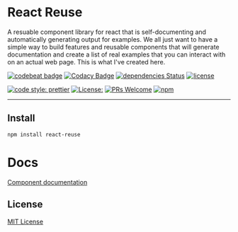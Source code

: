 # React Reuse

A resuable component library for react that is self-documenting and automatically generating output for examples. We all just want to have a simple way to build features and reusable components that will generate documentation and create a list of real examples that you can interact with on an actual web page. This is what I've created here.


[![codebeat badge](https://codebeat.co/badges/1396f00a-f7ce-43a0-af73-1bfc2298213c)](https://codebeat.co/projects/github-com-jaredwilli-react-reuse-master)
[![Codacy Badge](https://api.codacy.com/project/badge/Grade/1f00dd9a07d9407693d494c8803dd57d)](https://www.codacy.com/app/jaredwilli/react-reuse?utm_source=github.com&amp;utm_medium=referral&amp;utm_content=jaredwilli/react-reuse&amp;utm_campaign=Badge_Grade)
[![dependencies Status](https://david-dm.org/jaredwilli/react-reuse/status.svg)](https://david-dm.org/jaredwilli/react-reuse)
[![license](https://img.shields.io/npm/l/react-reuse.svg?style=flat-square)](https://github.com/jaredwilli/react-reuse/blob/master/LICENSE)

[![code style: prettier](https://img.shields.io/badge/code_style-prettier-ff69b4.svg?style=flat-square)](https://github.com/prettier/prettier)
[![License:](https://img.shields.io/npm/l/cross-env.svg?style=flat-square)](https://github.com/jaredwilli/react-reuse/blob/master/other/LICENSE)
[![PRs Welcome](https://img.shields.io/badge/PRs-welcome-brightgreen.svg?style=flat-square)](http://makeapullrequest.com)
[![npm](https://img.shields.io/npm/v/react-reuse.svg?style=flat-square)](https://www.npmjs.com/package/react-reuse)



-------

## Install

```
npm install react-reuse
```

# Docs
[Component documentation](https://jaredwilli.github.io/react-reuse/)


## License

[MIT License](https://opensource.org/licenses/MIT)
